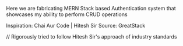 Here we are fabricating MERN Stack based Authentication system that showcases my ability to perform CRUD operations

Inspiration: Chai Aur Code | Hitesh Sir
Source: GreatStack

// Rigorously tried to follow Hitesh Sir's approach of industry standards